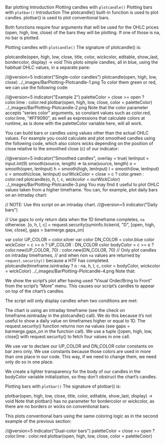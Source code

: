 
Bar plotting
Introduction
Plotting candles with `plotcandle()`
Plotting bars with `plotbar()`
Introduction
The plotcandle() built-in function is used to plot candles. plotbar() is used to plot conventional bars.

Both functions require four arguments that will be used for the OHLC prices (open, high, low, close) of the bars they will be plotting. If one of those is na, no bar is plotted.

Plotting candles with `plotcandle()`
The signature of plotcandle() is:

plotcandle(open, high, low, close, title, color, wickcolor, editable, show_last, bordercolor, display) → void
This plots simple candles, all in blue, using the habitual OHLC values, in a separate pane:

//@version=5
indicator("Single-color candles")
plotcandle(open, high, low, close)
../_images/BarPlotting-Plotcandle-1.png
To color them green or red, we can use the following code:

//@version=5
indicator("Example 2")
paletteColor = close >= open ? color.lime : color.red
plotbar(open, high, low, close, color = paletteColor)
../_images/BarPlotting-Plotcandle-2.png
Note that the color parameter accepts “series color” arguments, so constant values such as color.red, color.lime, "#FF9090", as well as expressions that calculate colors at runtime, as is done with the paletteColor variable here, will all work.

You can build bars or candles using values other than the actual OHLC values. For example you could calculate and plot smoothed candles using the following code, which also colors wicks depending on the position of close relative to the smoothed close (c) of our indicator:

//@version=5
indicator("Smoothed candles", overlay = true)
lenInput = input.int(9)
smooth(source, length) =>
    ta.sma(source, length)
o = smooth(open, lenInput)
h = smooth(high, lenInput)
l = smooth(low, lenInput)
c = smooth(close, lenInput)
ourWickColor = close > c ? color.green : color.red
plotcandle(o, h, l, c, wickcolor = ourWickColor)
../_images/BarPlotting-Plotcandle-3.png
You may find it useful to plot OHLC values taken from a higher timeframe. You can, for example, plot daily bars on an intraday chart:

// NOTE: Use this script on an intraday chart.
//@version=5
indicator("Daily bars")

// Use gaps to only return data when the 1D timeframe completes, `na` otherwise.
[o, h, l, c] = request.security(syminfo.tickerid, "D", [open, high, low, close], gaps = barmerge.gaps_on)

var color UP_COLOR = color.silver
var color DN_COLOR = color.blue
color wickColor = c >= o ? UP_COLOR : DN_COLOR
color bodyColor = c >= o ? color.new(UP_COLOR, 70) : color.new(DN_COLOR, 70)
// Only plot candles on intraday timeframes,
// and when non `na` values are returned by `request.security()` because a HTF has completed.
plotcandle(timeframe.isintraday ? o : na, h, l, c, color = bodyColor, wickcolor = wickColor)
../_images/BarPlotting-Plotcandle-4.png
Note that:

We show the script’s plot after having used “Visual Order/Bring to Front” from the script’s “More” menu. This causes our script’s candles to appear on top of the chart’s candles.

The script will only display candles when two conditions are met:

The chart is using an intraday timeframe (see the check on timeframe.isintraday in the plotcandle() call). We do this because it’s not useful to show a daily value on timeframes higher or equal to 1D.
The request.security() function returns non na values (see gaps = barmerge.gaps_on in the function call).
We use a tuple ([open, high, low, close]) with request.security() to fetch four values in one call.

We use var to declare our UP_COLOR and DN_COLOR color constants on bar zero only. We use constants because those colors are used in more than one place in our code. This way, if we need to change them, we need only do so in one place.

We create a lighter transparency for the body of our candles in the bodyColor variable initialization, so they don’t obstruct the chart’s candles.

Plotting bars with `plotbar()`
The signature of plotbar() is:

plotbar(open, high, low, close, title, color, editable, show_last, display) → void
Note that plotbar() has no parameter for bordercolor or wickcolor, as there are no borders or wicks on conventional bars.

This plots conventional bars using the same coloring logic as in the second example of the previous section:

//@version=5
indicator("Dual-color bars")
paletteColor = close >= open ? color.lime : color.red
plotbar(open, high, low, close, color = paletteColor)

